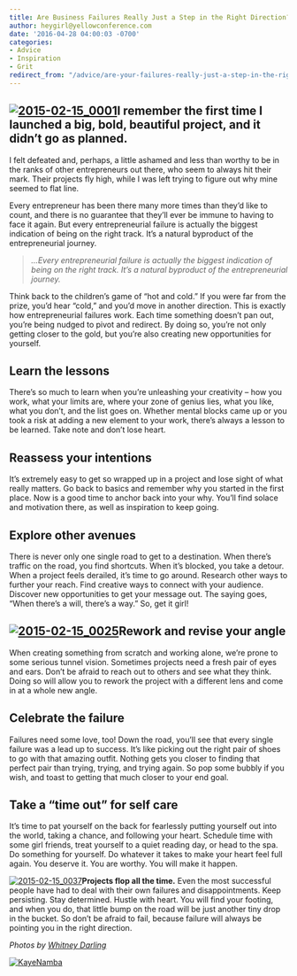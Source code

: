 ```yaml
---
title: Are Business Failures Really Just a Step in the Right Direction?
author: heygirl@yellowconference.com
date: '2016-04-28 04:00:03 -0700'
categories:
- Advice
- Inspiration
- Grit
redirect_from: "/advice/are-your-failures-really-just-a-step-in-the-right-direction/"
---
```


## [![2015-02-15_0001](http://yellowconference.com/wp-content/uploads/2016/04/2015-02-15_0001.jpg)](http://yellowconference.com/wp-content/uploads/2016/04/2015-02-15_0001.jpg)I remember the first time I launched a big, bold, beautiful project, and it didn’t go as planned.

I felt defeated and, perhaps, a little ashamed and less than worthy to be in the ranks of other entrepreneurs out there, who seem to always hit their mark. Their projects fly high, while I was left trying to figure out why mine seemed to flat line.

Every entrepreneur has been there many more times than they’d like to count, and there is no guarantee that they’ll ever be immune to having to face it again. But every entrepreneurial failure is actually the biggest indication of being on the right track. It’s a natural byproduct of the entrepreneurial journey.

> _...Every entrepreneurial failure is actually the biggest indication of being on the right track. It’s a natural byproduct of the entrepreneurial journey._

Think back to the children’s game of “hot and cold.” If you were far from the prize, you’d hear “cold,” and you’d move in another direction. This is exactly how entrepreneurial failures work. Each time something doesn’t pan out, you’re being nudged to pivot and redirect. By doing so, you’re not only getting closer to the gold, but you’re also creating new opportunities for yourself.

## **Learn the lessons**

There’s so much to learn when you’re unleashing your creativity – how you work, what your limits are, where your zone of genius lies, what you like, what you don’t, and the list goes on. Whether mental blocks came up or you took a risk at adding a new element to your work, there’s always a lesson to be learned. Take note and don’t lose heart.

## **Reassess your intentions**

It’s extremely easy to get so wrapped up in a project and lose sight of what really matters. Go back to basics and remember why you started in the first place. Now is a good time to anchor back into your why. You’ll find solace and motivation there, as well as inspiration to keep going.

## **Explore other avenues**

There is never only one single road to get to a destination. When there’s traffic on the road, you find shortcuts. When it’s blocked, you take a detour. When a project feels derailed, it’s time to go around. Research other ways to further your reach. Find creative ways to connect with your audience. Discover new opportunities to get your message out. The saying goes, “When there’s a will, there’s a way.” So, get it girl!

## **[![2015-02-15_0025](http://yellowconference.com/wp-content/uploads/2016/04/2015-02-15_0025.jpg)](http://yellowconference.com/wp-content/uploads/2016/04/2015-02-15_0025.jpg)Rework and revise your angle**

When creating something from scratch and working alone, we’re prone to some serious tunnel vision. Sometimes projects need a fresh pair of eyes and ears. Don’t be afraid to reach out to others and see what they think. Doing so will allow you to rework the project with a different lens and come in at a whole new angle.

## **Celebrate the failure**

Failures need some love, too! Down the road, you’ll see that every single failure was a lead up to success. It’s like picking out the right pair of shoes to go with that amazing outfit. Nothing gets you closer to finding that perfect pair than trying, trying, and trying again. So pop some bubbly if you wish, and toast to getting that much closer to your end goal.

## **Take a “time out” for self care**

It’s time to pat yourself on the back for fearlessly putting yourself out into the world, taking a chance, and following your heart. Schedule time with some girl friends, treat yourself to a quiet reading day, or head to the spa. Do something for yourself. Do whatever it takes to make your heart feel full again. You deserve it. You are worthy. You will make it happen.

[![2015-02-15_0037](http://yellowconference.com/wp-content/uploads/2016/04/2015-02-15_0037.jpg)](http://yellowconference.com/wp-content/uploads/2016/04/2015-02-15_0037.jpg)**Projects flop all the time.** Even the most successful people have had to deal with their own failures and disappointments. Keep persisting. Stay determined. Hustle with heart. You will find your footing, and when you do, that little bump on the road will be just another tiny drop in the bucket. So don’t be afraid to fail, because failure will always be pointing you in the right direction.

_Photos by [Whitney Darling](http://whitneydarling.com/)_

[![KayeNamba](http://yellowconference.com/wp-content/uploads/2016/04/KayeNamba.jpg)](http://www.littlegoldenpenguin.com/)
